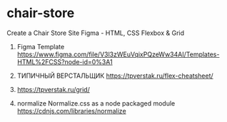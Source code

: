 # chair-store
Create a Chair Store Site Figma - HTML, CSS Flexbox &amp; Grid

1) Figma Template
https://www.figma.com/file/V3l3zWEuVqixPQzeWw34AI/Templates-HTML%2FCSS?node-id=0%3A1


2) ТИПИЧНЫЙ ВЕРСТАЛЬЩИК
https://tpverstak.ru/flex-cheatsheet/

3) https://tpverstak.ru/grid/

4) normalize
Normalize.css as a node packaged module 
https://cdnjs.com/libraries/normalize

